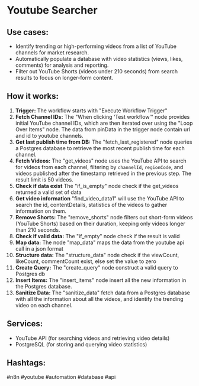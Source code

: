# Youtube Searcher

## Use cases:

- Identify trending or high-performing videos from a list of YouTube channels for market research.
- Automatically populate a database with video statistics (views, likes, comments) for analysis and reporting.
- Filter out YouTube Shorts (videos under 210 seconds) from search results to focus on longer-form content.

## How it works:

1.  **Trigger:** The workflow starts with "Execute Workflow Trigger"
2.  **Fetch Channel IDs:** The "When clicking ‘Test workflow’" node provides initial YouTube channel IDs, which are then iterated over using the "Loop Over Items" node. The data from pinData in the trigger node contain url and id to youtube channels.
3.  **Get last publish time from DB:** The "fetch_last_registered" node queries a Postgres database to retrieve the most recent publish time for each channel.
4.  **Fetch Videos:** The "get_videos" node uses the YouTube API to search for videos from each channel, filtering by `channelId`, `regionCode`, and videos published after the timestamp retrieved in the previous step.  The result limit is 50 videos.
5.  **Check if data exist** The "if_is_empty" node check if the get_videos returned a valid set of data
6.  **Get video information** "find_video_data1" will use the YouTube API to search the id, contentDetails, statistics of the videos to gather information on them.
7.  **Remove Shorts:** The "remove_shorts" node filters out short-form videos (YouTube Shorts) based on their duration, keeping only videos longer than 210 seconds.
8.  **Check if valid data:** The "if_empty" node check if the result is valid
9.  **Map data:** The node "map_data" maps the data from the youtube api call in a json format
10. **Structure data:** The "structure_data" node check if the viewCount, likeCount, commentCount exist, else set the value to zero
11. **Create Query:** The "create_query" node construct a valid query to Postgres db
12. **Insert Items:** The "insert_items" node insert all the new information in the Postgres database.
13. **Sanitize Data:** The "sanitize_data" fetch data from a Postgres database with all the information about all the videos, and identify the trending video on each channel.

## Services:

-   YouTube API (for searching videos and retrieving video details)
-   PostgreSQL (for storing and querying video statistics)

## Hashtags:

#n8n #youtube #automation #database #api
